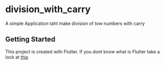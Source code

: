 # division_with_carry

A simple Application taht make division of tow numbers with carry

## Getting Started

This project is created with Flutter.
If you dont know what is Flutter take a lock at [this](https://flutter.dev)


